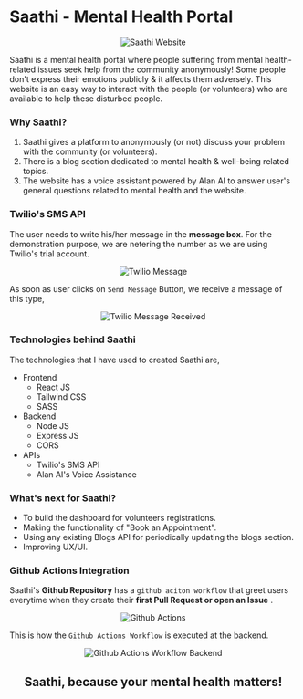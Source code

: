 # Saathi - Mental Health Portal

<p align="center">
  <img src="https://user-images.githubusercontent.com/77505989/173244269-8cee293d-09ef-4e37-bcb2-efc2856a8fb5.png" alt="Saathi Website" />
</p>

Saathi is a mental health portal where people suffering from mental health-related issues seek help from the community anonymously! Some people don't express their emotions publicly & it affects them adversely. This website is an easy way to interact with the people (or volunteers) who are available to help these disturbed people.

### Why Saathi?

1. Saathi gives a platform to anonymously (or not) discuss your problem with the community (or volunteers).
2. There is a blog section dedicated to mental health & well-being related topics.
3. The website has a voice assistant powered by Alan AI to answer user's general questions related to mental health and the website.

### Twilio's SMS API

The user needs to write his/her message in the **message box**. For the demonstration purpose, we are netering the number as we are using Twilio's trial account.

<p align="center">
  <img src="https://user-images.githubusercontent.com/77505989/173244265-e585b982-d8b5-450e-9588-de2fbd4484dd.png" alt="Twilio Message" />
</p>

As soon as user clicks on `Send Message` Button, we receive a message of this type,

<p align="center">
  <img src="https://user-images.githubusercontent.com/77505989/173244267-422cc51c-036b-46a3-acff-d12b428834e7.jpg" alt="Twilio Message Received" />
</p>

### Technologies behind Saathi

The technologies that I have used to created Saathi are,
- Frontend
    - React JS
    - Tailwind CSS
    - SASS
- Backend
    - Node JS
    - Express JS
    - CORS
 - APIs
    - Twilio's SMS API
    - Alan AI's Voice Assistance

### What's next for Saathi?

- To build the dashboard for volunteers registrations.
- Making the functionality of "Book an Appointment".
- Using any existing Blogs API for periodically updating the blogs section.
- Improving UX/UI.

### Github Actions Integration

Saathi's **Github Repository** has a `github aciton workflow` that greet users everytime when they create their **first Pull Request or open an Issue**
.
<p align="center">
  <img src="https://user-images.githubusercontent.com/77505989/173244268-3f042917-bc2f-4323-8df0-d6b88712fe1c.png" alt="Github Actions" />
</p>

This is how the `Github Actions Workflow` is executed at the backend.

<p align="center">
  <img src="https://user-images.githubusercontent.com/77505989/173244271-2bff7138-1545-49c8-9066-3268318bab04.png" alt="Github Actions Workflow Backend" />
</p>

<h2 align="center">
   Saathi, because your mental health matters!
</h2>
